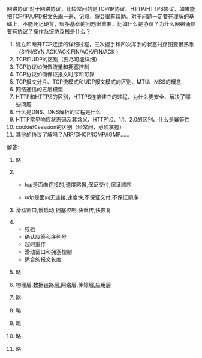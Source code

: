 网络协议
对于网络协议，比较常问的是TCP/IP协议、HTTP/HTTPS协议，如果能把TCP/IP/UPD报文头画一遍、记熟，将会很有帮助。对于问题一定要在理解的基础上，不能死记硬背，很多基础的问题很重要，比如什么是协议？为什么网络通信要有协议？操作系统协议栈是什么？

1. 建立和断开TCP连接的详细过程，三次握手和四次挥手的状态时序图要很熟悉（SYN/SYN ACK/ACK FIN/ACK/FIN/ACK )
2. TCP和UDP的区别（要尽可能详细）
3. TCP协议如何做流量和拥塞控制
4. TCP协议如何保证报文时序和可靠
5. TCP报文分片、TCP流模式和UDP报文模式的区别、MTU、MSS的概念
6. 网络通信的五层模型
7. HTTP和HTTPS的区别，HTTPS连接建立的过程、为什么更安全、解决了哪些问题
8. 什么是DNS、DNS解析的过程是什么
9. HTTP常见响应状态码及其含义、HTTP1.0、1.1、2.0的区别、什么是幂等性
10. cookie和session的区别（经常问，必须掌握）
11. 其他的协议了解吗？ARP/DHCP/ICMP/IGMP......



解答:

1. 略

2. + tcp是面向连接的,速度略慢,保证交付,保证顺序

   + udp是面向无连接,速度快,不保证交付,不保证顺序

3. 滑动窗口,慢启动,拥塞控制,快重传,快恢复
4. + 校验
   + 确认应答和序列号
   + 超时重传
   + 滑动窗口和拥塞控制
   + 适合的报文长度

5. 略
6. 物理层,数据链路层,网络层,传输层,应用层
7. 略
8. 略
9. 略
10. 略
11. 略